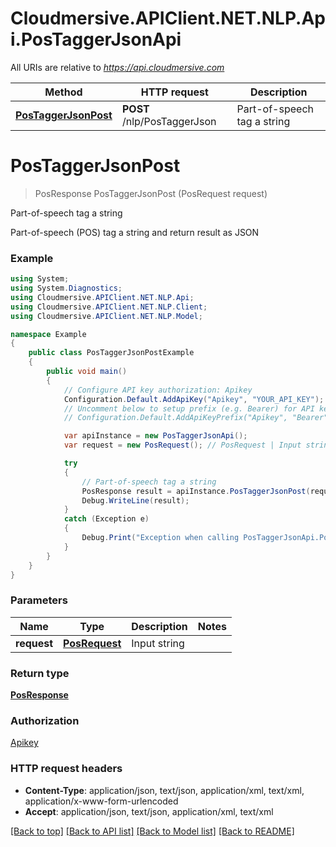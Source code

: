 # Cloudmersive.APIClient.NET.NLP.Api.PosTaggerJsonApi

All URIs are relative to *https://api.cloudmersive.com*

Method | HTTP request | Description
------------- | ------------- | -------------
[**PosTaggerJsonPost**](PosTaggerJsonApi.md#postaggerjsonpost) | **POST** /nlp/PosTaggerJson | Part-of-speech tag a string


<a name="postaggerjsonpost"></a>
# **PosTaggerJsonPost**
> PosResponse PosTaggerJsonPost (PosRequest request)

Part-of-speech tag a string

Part-of-speech (POS) tag a string and return result as JSON

### Example
```csharp
using System;
using System.Diagnostics;
using Cloudmersive.APIClient.NET.NLP.Api;
using Cloudmersive.APIClient.NET.NLP.Client;
using Cloudmersive.APIClient.NET.NLP.Model;

namespace Example
{
    public class PosTaggerJsonPostExample
    {
        public void main()
        {
            // Configure API key authorization: Apikey
            Configuration.Default.AddApiKey("Apikey", "YOUR_API_KEY");
            // Uncomment below to setup prefix (e.g. Bearer) for API key, if needed
            // Configuration.Default.AddApiKeyPrefix("Apikey", "Bearer");

            var apiInstance = new PosTaggerJsonApi();
            var request = new PosRequest(); // PosRequest | Input string

            try
            {
                // Part-of-speech tag a string
                PosResponse result = apiInstance.PosTaggerJsonPost(request);
                Debug.WriteLine(result);
            }
            catch (Exception e)
            {
                Debug.Print("Exception when calling PosTaggerJsonApi.PosTaggerJsonPost: " + e.Message );
            }
        }
    }
}
```

### Parameters

Name | Type | Description  | Notes
------------- | ------------- | ------------- | -------------
 **request** | [**PosRequest**](PosRequest.md)| Input string | 

### Return type

[**PosResponse**](PosResponse.md)

### Authorization

[Apikey](../README.md#Apikey)

### HTTP request headers

 - **Content-Type**: application/json, text/json, application/xml, text/xml, application/x-www-form-urlencoded
 - **Accept**: application/json, text/json, application/xml, text/xml

[[Back to top]](#) [[Back to API list]](../README.md#documentation-for-api-endpoints) [[Back to Model list]](../README.md#documentation-for-models) [[Back to README]](../README.md)

